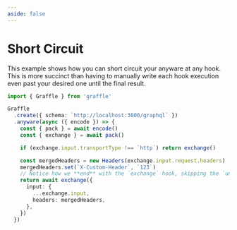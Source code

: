 ```yaml
---
aside: false
---
```


# Short Circuit

This example shows how you can short circuit your anyware at any hook.
This is more succinct than having to manually write each hook execution
even past your desired one until the final result.

<!-- dprint-ignore-start -->
```ts twoslash
import { Graffle } from 'graffle'

Graffle
  .create({ schema: `http://localhost:3000/graphql` })
  .anyware(async ({ encode }) => {
    const { pack } = await encode()
    const { exchange } = await pack()

    if (exchange.input.transportType !== `http`) return exchange()

    const mergedHeaders = new Headers(exchange.input.request.headers)
    mergedHeaders.set(`X-Custom-Header`, `123`)
    // Notice how we **end** with the `exchange` hook, skipping the `unpack` and `decode` hooks.
    return await exchange({
      input: {
        ...exchange.input,
        headers: mergedHeaders,
      },
    })
  })
```
<!-- dprint-ignore-end -->
